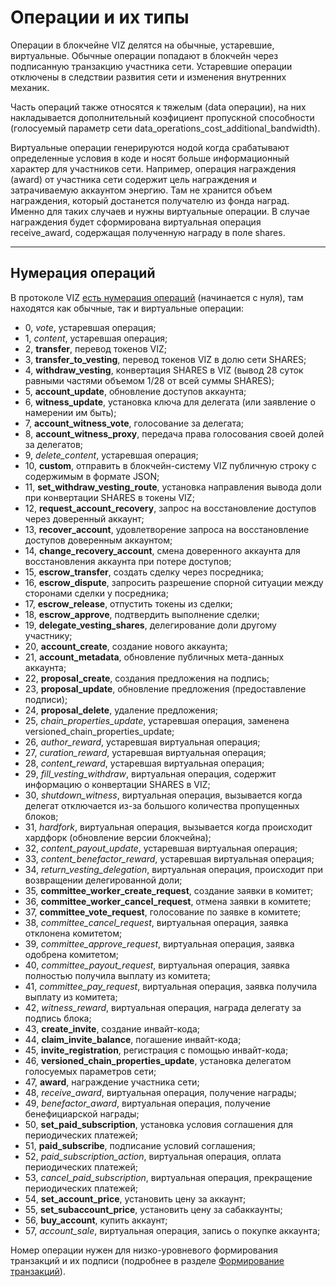 # Операции и их типы

Операции в блокчейне VIZ делятся на обычные, устаревшие, виртуальные. Обычные операции попадают в блокчейн через подписанную транзакцию участника сети. Устаревшие операции отключены в следствии развития сети и изменения внутренних механик.

Часть операций также относятся к тяжелым (data операции), на них накладывается дополнительный коэфициент пропускной способности (голосуемый параметр сети data_operations_cost_additional_bandwidth).

Виртуальные операции генерируются нодой когда срабатывают определенные условия в коде и носят больше информационный характер для участников сети. Например, операция награждения (award) от участника сети содержит цель награждения и затрачиваемую аккаунтом энергию. Там не хранится объем награждения, который достанется получателю из фонда наград. Именно для таких случаев и нужны виртуальные операции. В случае награждения будет сформирована виртуальная операция receive_award, содержащая полученную награду в поле shares.

***

## Нумерация операций

В протоколе VIZ [есть нумерация операций](https://github.com/VIZ-Blockchain/viz-cpp-node/blob/master/libraries/protocol/include/graphene/protocol/operations.hpp#L13) (начинается с нуля), там находятся как обычные, так и виртуальные операции:
 - 0, *vote*, устаревшая операция;
 - 1, *content*, устаревшая операция;
 - 2, **transfer**, перевод токенов VIZ;
 - 3, **transfer_to_vesting**, перевод токенов VIZ в долю сети SHARES;
 - 4, **withdraw_vesting**, конвертация SHARES в VIZ (вывод 28 суток равными частями объемом 1/28 от всей суммы SHARES);
 - 5, **account_update**, обновление доступов аккаунта;
 - 6, **witness_update**, установка ключа для делегата (или заявление о намерении им быть);
 - 7, **account_witness_vote**, голосование за делегата;
 - 8, **account_witness_proxy**, передача права голосования своей долей за делегатов;
 - 9, *delete_content*, устаревшая операция;
 - 10, **custom**, отправить в блокчейн-систему VIZ публичную строку с содержимым в формате JSON;
 - 11, **set_withdraw_vesting_route**, установка направления вывода доли при конвертации SHARES в токены VIZ;
 - 12, **request_account_recovery**, запрос на восстановление доступов через доверенный аккаунт;
 - 13, **recover_account**, удовлетворение запроса на восстановление доступов доверенным аккаунтом;
 - 14, **change_recovery_account**, смена доверенного аккаунта для восстановления аккаунта при потере доступов;
 - 15, **escrow_transfer**, создать сделку через посредника;
 - 16, **escrow_dispute**, запросить разрешение спорной ситуации между сторонами сделки у посредника;
 - 17, **escrow_release**, отпустить токены из сделки;
 - 18, **escrow_approve**, подтвердить выполнение сделки;
 - 19, **delegate_vesting_shares**, делегирование доли другому участнику;
 - 20, **account_create**, создание нового аккаунта;
 - 21, **account_metadata**, обновление публичных мета-данных аккаунта;
 - 22, **proposal_create**, создания предложения на подпись;
 - 23, **proposal_update**, обновление предложения (предоставление подписи);
 - 24, **proposal_delete**, удаление предложения;
 - 25, *chain_properties_update*, устаревшая операция, заменена versioned_chain_properties_update;
 - 26, *author_reward*, устаревшая виртуальная операция;
 - 27, *curation_reward*, устаревшая виртуальная операция;
 - 28, *content_reward*, устаревшая виртуальная операция;
 - 29, *fill_vesting_withdraw*, виртуальная операция, содержит информацию о конвертации SHARES в VIZ;
 - 30, *shutdown_witness*, виртуальная операция, вызывается когда делегат отключается из-за большого количества пропущенных блоков;
 - 31, *hardfork*, виртуальная операция, вызывается когда происходит хардфорк (обновление версии блокчейна);
 - 32, *content_payout_update*, устаревшая виртуальная операция;
 - 33, *content_benefactor_reward*, устаревшая виртуальная операция;
 - 34, *return_vesting_delegation*, виртуальная операция, происходит при возвращении делегированной доли;
 - 35, **committee_worker_create_request**, создание заявки в комитет;
 - 36, **committee_worker_cancel_request**, отмена заявки в комитете;
 - 37, **committee_vote_request**, голосование по заявке в комитете;
 - 38, *committee_cancel_request*, виртуальная операция, заявка отклонена комитетом;
 - 39, *committee_approve_request*, виртуальная операция, заявка одобрена комитетом;
 - 40, *committee_payout_request*, виртуальная операция, заявка полностью получила выплату из комитета;
 - 41, *committee_pay_request*, виртуальная операция, заявка получила выплату из комитета;
 - 42, *witness_reward*, виртуальная операция, награда делегату за подпись блока;
 - 43, **create_invite**, создание инвайт-кода;
 - 44, **claim_invite_balance**, погашение инвайт-кода;
 - 45, **invite_registration**, регистрация с помощью инвайт-кода;
 - 46, **versioned_chain_properties_update**, установка делегатом голосуемых параметров сети;
 - 47, **award**, награждение участника сети;
 - 48, *receive_award*, виртуальная операция, получение награды;
 - 49, *benefactor_award*, виртуальная операция, получение бенефициарской награды;
 - 50, **set_paid_subscription**, установка условия соглашения для периодических платежей;
 - 51, **paid_subscribe**, подписание условий соглашения;
 - 52, *paid_subscription_action*, виртуальная операция, оплата периодических платежей;
 - 53, *cancel_paid_subscription*, виртуальная операция, прекращение периодических платежей;
 - 54, **set_account_price**, установить цену за аккаунт;
 - 55, **set_subaccount_price**, установить цену за сабаккаунты;
 - 56, **buy_account**, купить аккаунт;
 - 57, *account_sale*, виртуальная операция, запись о покупке аккаунта;

Номер операции нужен для низко-уровневого формирования транзакций и их подписи (подробнее в разделе [Формирование транзакций](Ru-Transaction-formatting)). 